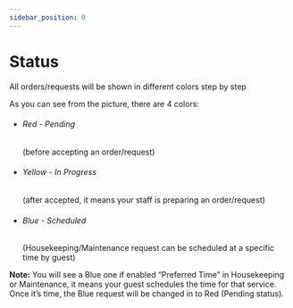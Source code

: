 ```yaml
---
sidebar_position: 0
---
```


# Status

All orders/requests will be shown in different colors step by step

As you can see from the picture, there are 4 colors:

- <h6 style={{backgroundColor:"red", width:120}}>Red - Pending</h6> (before accepting an order/request)

- <h6 style={{backgroundColor:"yellow", width:150}}>Yellow - In Progress </h6> (after accepted, it means your staff is preparing an order/request)
- <h6 style={{backgroundColor:"#A4C2F4", width:150}}>Blue - Scheduled</h6> (Housekeeping/Maintenance request can be scheduled at a specific time by guest)

**Note:** You will see a Blue one if enabled “Preferred Time” in Housekeeping or Maintenance, it means your guest schedules the time for that service. Once it’s time, the Blue request will be changed in to Red (Pending status).

